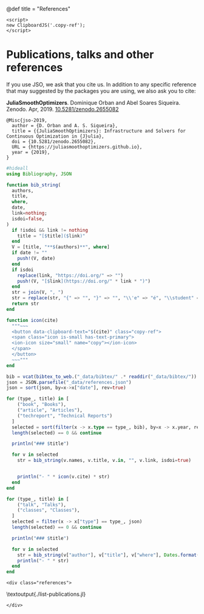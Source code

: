 @def title = "References"

~~~
<script>
new ClipboardJS('.copy-ref');
</script>
~~~

# Publications, talks and other references

If you use JSO, we ask that you cite us. In addition to any specific reference that may suggested by the packages you are using, we also ask you to cite:

**JuliaSmoothOptimizers**. Dominique Orban and Abel Soares Siqueira. Zenodo. Apr, 2019. [10.5281/zenodo.2655082](https://doi.org/10.5281/zenodo.2655082)
```plaintext
@Misc{jso-2019,
  author = {D. Orban and A. S. Siqueira},
  title = {{JuliaSmoothOptimizers}: Infrastructure and Solvers for Continuous Optimization in {J}ulia},
  doi = {10.5281/zenodo.2655082},
  URL = {https://juliasmoothoptimizers.github.io},
  year = {2019},
}
```

```julia:./list-publications.jl
#hideall
using Bibliography, JSON

function bib_string(
  authors,
  title,
  where,
  date,
  link=nothing;
  isdoi=false,
)
  if !isdoi && link != nothing
    title = "[$title]($link)"
  end
  V = [title, "**$(authors)**", where]
  if date != ""
    push!(V, date)
  end
  if isdoi
    replace(link, "https://doi.org/" => "")
    push!(V, "[$link](https://doi.org/" * link * ")")
  end
  str = join(V, ", ")
  str = replace(str, "{" => "", "}" => "", "\\'e" => "é", "\\student" => "")
  return str
end

function icon(cite)
  """~~~
  <button data-clipboard-text="$(cite)" class="copy-ref">
  <span class="icon is-small has-text-primary">
  <ion-icon size="small" name="copy"></ion-icon>
  </span>
  </button>
  ~~~"""
end

bib = vcat(bibtex_to_web.("_data/bibtex/" .* readdir("_data/bibtex/"))...)
json = JSON.parsefile("_data/references.json")
json = sort(json, by=x->x["date"], rev=true)

for (type_, title) in [
    ("book", "Books"),
    ("article", "Articles"),
    ("techreport", "Technical Reports")
  ]
  selected = sort(filter(x -> x.type == type_, bib), by=x -> x.year, rev=true)
  length(selected) == 0 && continue

  println("### $title")

  for v in selected
    str = bib_string(v.names, v.title, v.in, "", v.link, isdoi=true)


    println("- " * icon(v.cite) * str)
  end
end

for (type_, title) in [
    ("talk", "Talks"),
    ("classes", "Classes"),
  ]
  selected = filter(x -> x["type"] == type_, json)
  length(selected) == 0 && continue

  println("### $title")

  for v in selected
    str = bib_string(v["author"], v["title"], v["where"], Dates.format(Date(v["date"]), "yyyy-u-d"), get(v, "link", nothing))
    println("- " * str)
  end
end
```

~~~
<div class="references">
~~~
\textoutput{./list-publications.jl}
~~~
</div>
~~~